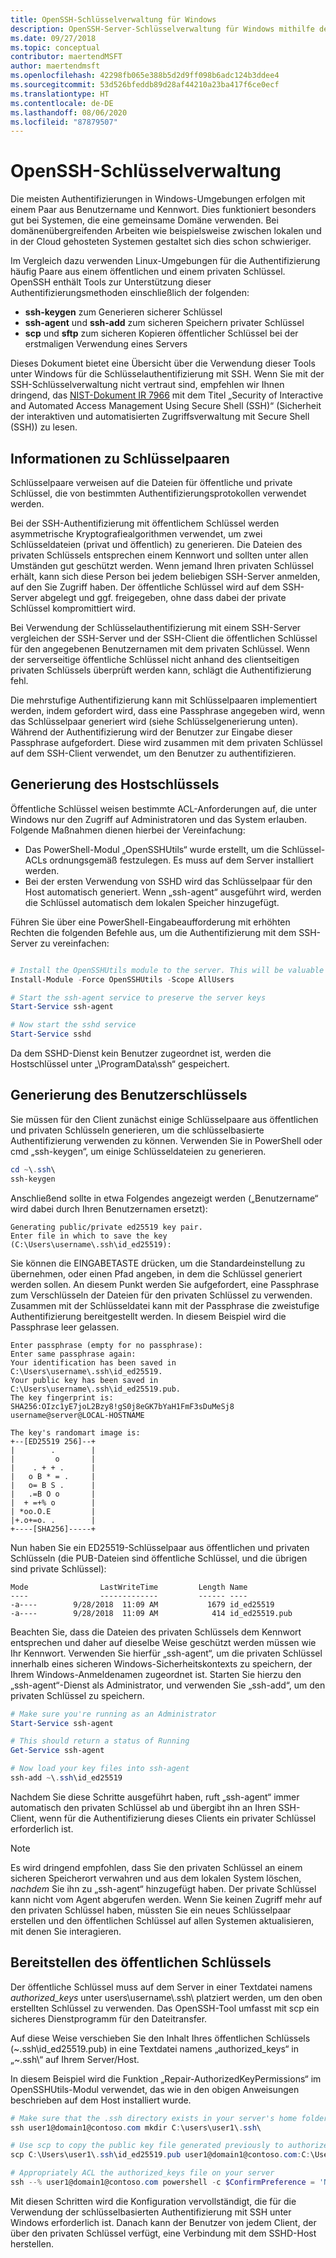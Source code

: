 ```yaml
---
title: OpenSSH-Schlüsselverwaltung für Windows
description: OpenSSH-Server-Schlüsselverwaltung für Windows mithilfe der Windows-Tools oder PowerShell.
ms.date: 09/27/2018
ms.topic: conceptual
contributor: maertendMSFT
author: maertendmsft
ms.openlocfilehash: 42298fb065e388b5d2d9ff098b6adc124b3ddee4
ms.sourcegitcommit: 53d526bfeddb89d28af44210a23ba417f6ce0ecf
ms.translationtype: HT
ms.contentlocale: de-DE
ms.lasthandoff: 08/06/2020
ms.locfileid: "87879507"
---
```

# <a name="openssh-key-management"></a>OpenSSH-Schlüsselverwaltung

Die meisten Authentifizierungen in Windows-Umgebungen erfolgen mit einem Paar aus Benutzername und Kennwort.
Dies funktioniert besonders gut bei Systemen, die eine gemeinsame Domäne verwenden.
Bei domänenübergreifenden Arbeiten wie beispielsweise zwischen lokalen und in der Cloud gehosteten Systemen gestaltet sich dies schon schwieriger.

Im Vergleich dazu verwenden Linux-Umgebungen für die Authentifizierung häufig Paare aus einem öffentlichen und einem privaten Schlüssel.
OpenSSH enthält Tools zur Unterstützung dieser Authentifizierungsmethoden einschließlich der folgenden:

* __ssh-keygen__ zum Generieren sicherer Schlüssel
* __ssh-agent__ und __ssh-add__ zum sicheren Speichern privater Schlüssel
* __scp__ und __sftp__ zum sicheren Kopieren öffentlicher Schlüssel bei der erstmaligen Verwendung eines Servers

Dieses Dokument bietet eine Übersicht über die Verwendung dieser Tools unter Windows für die Schlüsselauthentifizierung mit SSH.
Wenn Sie mit der SSH-Schlüsselverwaltung nicht vertraut sind, empfehlen wir Ihnen dringend, das [NIST-Dokument IR 7966](http://nvlpubs.nist.gov/nistpubs/ir/2015/NIST.IR.7966.pdf) mit dem Titel „Security of Interactive and Automated Access Management Using Secure Shell (SSH)“ (Sicherheit der interaktiven und automatisierten Zugriffsverwaltung mit Secure Shell (SSH)) zu lesen.

## <a name="about-key-pairs"></a>Informationen zu Schlüsselpaaren

Schlüsselpaare verweisen auf die Dateien für öffentliche und private Schlüssel, die von bestimmten Authentifizierungsprotokollen verwendet werden.

Bei der SSH-Authentifizierung mit öffentlichem Schlüssel werden asymmetrische Kryptografiealgorithmen verwendet, um zwei Schlüsseldateien (privat und öffentlich) zu generieren. Die Dateien des privaten Schlüssels entsprechen einem Kennwort und sollten unter allen Umständen gut geschützt werden. Wenn jemand Ihren privaten Schlüssel erhält, kann sich diese Person bei jedem beliebigen SSH-Server anmelden, auf den Sie Zugriff haben. Der öffentliche Schlüssel wird auf dem SSH-Server abgelegt und ggf. freigegeben, ohne dass dabei der private Schlüssel kompromittiert wird.

Bei Verwendung der Schlüsselauthentifizierung mit einem SSH-Server vergleichen der SSH-Server und der SSH-Client die öffentlichen Schlüssel für den angegebenen Benutzernamen mit dem privaten Schlüssel. Wenn der serverseitige öffentliche Schlüssel nicht anhand des clientseitigen privaten Schlüssels überprüft werden kann, schlägt die Authentifizierung fehl.

Die mehrstufige Authentifizierung kann mit Schlüsselpaaren implementiert werden, indem gefordert wird, dass eine Passphrase angegeben wird, wenn das Schlüsselpaar generiert wird (siehe Schlüsselgenerierung unten).
Während der Authentifizierung wird der Benutzer zur Eingabe dieser Passphrase aufgefordert. Diese wird zusammen mit dem privaten Schlüssel auf dem SSH-Client verwendet, um den Benutzer zu authentifizieren.

## <a name="host-key-generation"></a>Generierung des Hostschlüssels

Öffentliche Schlüssel weisen bestimmte ACL-Anforderungen auf, die unter Windows nur den Zugriff auf Administratoren und das System erlauben.
Folgende Maßnahmen dienen hierbei der Vereinfachung:

* Das PowerShell-Modul „OpenSSHUtils“ wurde erstellt, um die Schlüssel-ACLs ordnungsgemäß festzulegen. Es muss auf dem Server installiert werden.
* Bei der ersten Verwendung von SSHD wird das Schlüsselpaar für den Host automatisch generiert. Wenn „ssh-agent“ ausgeführt wird, werden die Schlüssel automatisch dem lokalen Speicher hinzugefügt.

Führen Sie über eine PowerShell-Eingabeaufforderung mit erhöhten Rechten die folgenden Befehle aus, um die Authentifizierung mit dem SSH-Server zu vereinfachen:

```powershell

# Install the OpenSSHUtils module to the server. This will be valuable when deploying user keys.
Install-Module -Force OpenSSHUtils -Scope AllUsers

# Start the ssh-agent service to preserve the server keys
Start-Service ssh-agent

# Now start the sshd service
Start-Service sshd
```

Da dem SSHD-Dienst kein Benutzer zugeordnet ist, werden die Hostschlüssel unter „\ProgramData\ssh“ gespeichert.

## <a name="user-key-generation"></a>Generierung des Benutzerschlüssels

Sie müssen für den Client zunächst einige Schlüsselpaare aus öffentlichen und privaten Schlüsseln generieren, um die schlüsselbasierte Authentifizierung verwenden zu können.
Verwenden Sie in PowerShell oder cmd „ssh-keygen“, um einige Schlüsseldateien zu generieren.

```powershell
cd ~\.ssh\
ssh-keygen
```

Anschließend sollte in etwa Folgendes angezeigt werden („Benutzername“ wird dabei durch Ihren Benutzernamen ersetzt):

```
Generating public/private ed25519 key pair.
Enter file in which to save the key (C:\Users\username\.ssh\id_ed25519):
```

Sie können die EINGABETASTE drücken, um die Standardeinstellung zu übernehmen, oder einen Pfad angeben, in dem die Schlüssel generiert werden sollen.
An diesem Punkt werden Sie aufgefordert, eine Passphrase zum Verschlüsseln der Dateien für den privaten Schlüssel zu verwenden.
Zusammen mit der Schlüsseldatei kann mit der Passphrase die zweistufige Authentifizierung bereitgestellt werden.
In diesem Beispiel wird die Passphrase leer gelassen.

```
Enter passphrase (empty for no passphrase):
Enter same passphrase again:
Your identification has been saved in C:\Users\username\.ssh\id_ed25519.
Your public key has been saved in C:\Users\username\.ssh\id_ed25519.pub.
The key fingerprint is:
SHA256:OIzc1yE7joL2Bzy8!gS0j8eGK7bYaH1FmF3sDuMeSj8 username@server@LOCAL-HOSTNAME

The key's randomart image is:
+--[ED25519 256]--+
|        .        |
|         o       |
|    . + + .      |
|   o B * = .     |
|   o= B S .      |
|   .=B O o       |
|  + =+% o        |
| *oo.O.E         |
|+.o+=o. .        |
+----[SHA256]-----+
```

Nun haben Sie ein ED25519-Schlüsselpaar aus öffentlichen und privaten Schlüsseln (die PUB-Dateien sind öffentliche Schlüssel, und die übrigen sind private Schlüssel):

```
Mode                LastWriteTime         Length Name
----                -------------         ------ ----
-a----        9/28/2018  11:09 AM           1679 id_ed25519
-a----        9/28/2018  11:09 AM            414 id_ed25519.pub
```

Beachten Sie, dass die Dateien des privaten Schlüssels dem Kennwort entsprechen und daher auf dieselbe Weise geschützt werden müssen wie Ihr Kennwort.
Verwenden Sie hierfür „ssh-agent“, um die privaten Schlüssel innerhalb eines sicheren Windows-Sicherheitskontexts zu speichern, der Ihrem Windows-Anmeldenamen zugeordnet ist.
Starten Sie hierzu den „ssh-agent“-Dienst als Administrator, und verwenden Sie „ssh-add“, um den privaten Schlüssel zu speichern.

```powershell
# Make sure you're running as an Administrator
Start-Service ssh-agent

# This should return a status of Running
Get-Service ssh-agent

# Now load your key files into ssh-agent
ssh-add ~\.ssh\id_ed25519

```

Nachdem Sie diese Schritte ausgeführt haben, ruft „ssh-agent“ immer automatisch den privaten Schlüssel ab und übergibt ihn an Ihren SSH-Client, wenn für die Authentifizierung dieses Clients ein privater Schlüssel erforderlich ist.

> [!NOTE]
> Es wird dringend empfohlen, dass Sie den privaten Schlüssel an einem sicheren Speicherort verwahren und aus dem lokalen System löschen, *nachdem* Sie ihn zu „ssh-agent“ hinzugefügt haben.
> Der private Schlüssel kann nicht vom Agent abgerufen werden.
> Wenn Sie keinen Zugriff mehr auf den privaten Schlüssel haben, müssten Sie ein neues Schlüsselpaar erstellen und den öffentlichen Schlüssel auf allen Systemen aktualisieren, mit denen Sie interagieren.

## <a name="deploying-the-public-key"></a>Bereitstellen des öffentlichen Schlüssels

Der öffentliche Schlüssel muss auf dem Server in einer Textdatei namens *authorized_keys* unter users\username\\.ssh\\ platziert werden, um den oben erstellten Schlüssel zu verwenden.
Das OpenSSH-Tool umfasst mit scp ein sicheres Dienstprogramm für den Dateitransfer.

Auf diese Weise verschieben Sie den Inhalt Ihres öffentlichen Schlüssels (~\.ssh\id_ed25519.pub) in eine Textdatei namens „authorized_keys“ in „~\.ssh\“ auf Ihrem Server/Host.

In diesem Beispiel wird die Funktion „Repair-AuthorizedKeyPermissions“ im OpenSSHUtils-Modul verwendet, das wie in den obigen Anweisungen beschrieben auf dem Host installiert wurde.

```powershell
# Make sure that the .ssh directory exists in your server's home folder
ssh user1@domain1@contoso.com mkdir C:\users\user1\.ssh\

# Use scp to copy the public key file generated previously to authorized_keys on your server
scp C:\Users\user1\.ssh\id_ed25519.pub user1@domain1@contoso.com:C:\Users\user1\.ssh\authorized_keys

# Appropriately ACL the authorized_keys file on your server
ssh --% user1@domain1@contoso.com powershell -c $ConfirmPreference = 'None'; Repair-AuthorizedKeyPermission C:\Users\user1\.ssh\authorized_keys
```

Mit diesen Schritten wird die Konfiguration vervollständigt, die für die Verwendung der schlüsselbasierten Authentifizierung mit SSH unter Windows erforderlich ist.
Danach kann der Benutzer von jedem Client, der über den privaten Schlüssel verfügt, eine Verbindung mit dem SSHD-Host herstellen.
